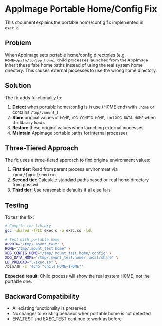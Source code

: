 # AppImage Portable Home/Config Fix

This document explains the portable home/config fix implemented in `exec.c`.

## Problem

When AppImage sets portable home/config directories (e.g., `HOME=/path/to/app.home`), child processes launched from the AppImage inherit these fake home paths instead of using the real system home directory. This causes external processes to use the wrong home directory.

## Solution

The fix adds functionality to:

1. **Detect** when portable home/config is in use (HOME ends with `.home` or contains `/tmp/.mount_`)
2. **Store** original values of `HOME`, `XDG_CONFIG_HOME`, and `XDG_DATA_HOME` when the library loads
3. **Restore** these original values when launching external processes  
4. **Maintain** AppImage portable paths for internal processes

## Three-Tiered Approach

The fix uses a three-tiered approach to find original environment values:

1. **First tier**: Read from parent process environment via `/proc/[ppid]/environ`
2. **Second tier**: Calculate standard paths based on real home directory from passwd
3. **Third tier**: Use reasonable defaults if all else fails

## Testing

To test the fix:

```bash
# Compile the library
gcc -shared -fPIC exec.c -o exec.so -ldl

# Test with portable home
APPDIR="/tmp/.mount_test" \
HOME="/tmp/.mount_test.home" \
XDG_CONFIG_HOME="/tmp/.mount_test.home/.config" \
XDG_DATA_HOME="/tmp/.mount_test.home/.local/share" \
LD_PRELOAD="./exec.so" \
/bin/sh -c 'echo "Child HOME=$HOME"'
```

**Expected result**: Child process will show the real system HOME, not the portable one.

## Backward Compatibility

- All existing functionality is preserved
- No changes to existing behavior when portable home is not detected
- ENV_TEST and EXEC_TEST continue to work as before
